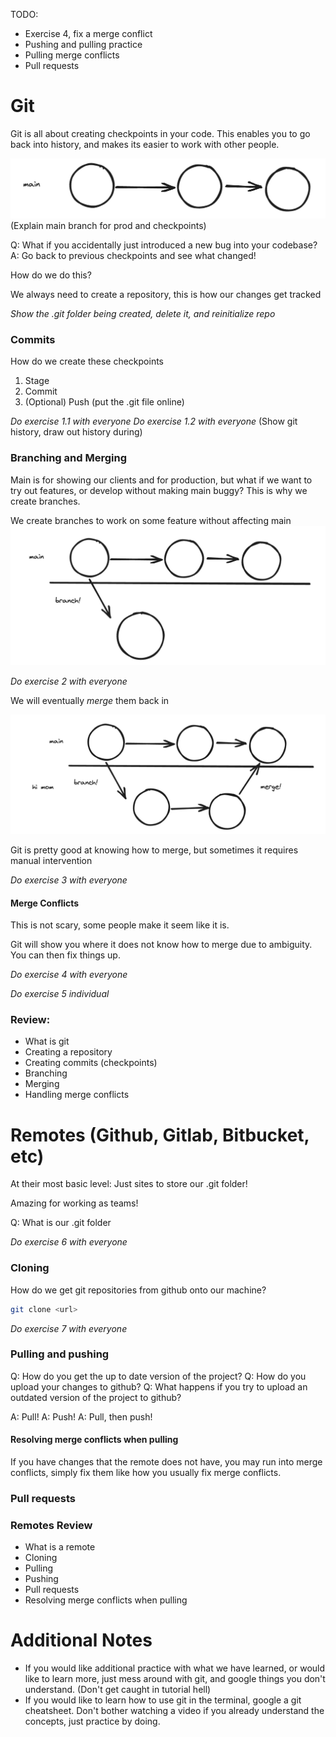 TODO: 
* Exercise 4, fix a merge conflict
* Pushing and pulling practice
* Pulling merge conflicts
* Pull requests

# Git

Git is all about creating checkpoints in your code. This enables you to go back into history, and makes its easier to work with other people.

![checkpoints](main.png)
(Explain main branch for prod and checkpoints)

Q: What if you accidentally just introduced a new bug into your codebase?
A: Go back to previous checkpoints and see what changed!

How do we do this?

We always need to create a repository, this is how our changes get tracked

*Show the .git folder being created, delete it, and reinitialize repo*

### Commits

How do we create these checkpoints

1. Stage
2. Commit
3. (Optional) Push (put the .git file online)

*Do exercise 1.1 with everyone*
*Do exercise 1.2 with everyone*
(Show git history, draw out history during)

### Branching and Merging

Main is for showing our clients and for production, but what if we want to try out features, or develop without making main buggy? This is why we create branches.

We create branches to work on some feature without affecting main 
![branch](branch.png)

*Do exercise 2 with everyone*

We will eventually *merge* them back in

![merge](merge.png)

Git is pretty good at knowing how to merge, but sometimes it requires manual intervention

*Do exercise 3 with everyone*

#### Merge Conflicts

This is not scary, some people make it seem like it is. 

Git will show you where it does not know how to merge due to ambiguity. You can then fix things up.

*Do exercise 4 with everyone*

*Do exercise 5 individual*

### Review:

* What is git
* Creating a repository
* Creating commits (checkpoints)
* Branching
* Merging
* Handling merge conflicts

# Remotes (Github, Gitlab, Bitbucket, etc)

At their most basic level: Just sites to store our .git folder!

Amazing for working as teams!

Q: What is our .git folder

*Do exercise 6 with everyone*

### Cloning

How do we get git repositories from github onto our machine?

``` bash
git clone <url>
```

*Do exercise 7 with everyone*

### Pulling and pushing

Q: How do you get the up to date version of the project?
Q: How do you upload your changes to github?
Q: What happens if you try to upload an outdated version of the project to github? 

A: Pull!
A: Push!
A: Pull, then push!

#### Resolving merge conflicts when pulling

If you have changes that the remote does not have, you may run into merge conflicts, simply fix them like how you usually fix merge conflicts. 

### Pull requests



### Remotes Review

* What is a remote
* Cloning
* Pulling
* Pushing
* Pull requests
* Resolving merge conflicts when pulling

# Additional Notes
* If you would like additional practice with what we have learned, or would like to learn more, just mess around with git, and google things you don't understand. (Don't get caught in tutorial hell)
* If you would like to learn how to use git in the terminal, google a git cheatsheet. Don't bother watching a video if you already understand the concepts, just practice by doing.